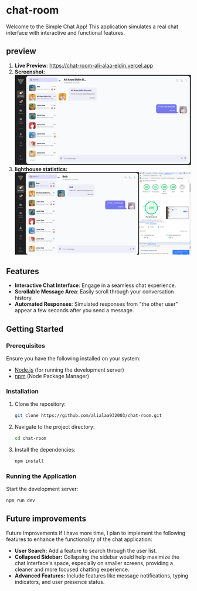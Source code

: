 # chat-room

Welcome to the Simple Chat App! This application simulates a real chat interface with interactive and functional features.
## preview
1. **Live Preview**: https://chat-room-ali-alaa-eldin.vercel.app
2. **Screenshot**:  ![Screenshot](projectImage.jpeg)
3. **lighthouse statistics:**![lighthouse](lighthouse.png)
## Features

-   **Interactive Chat Interface**: Engage in a seamless chat experience.
-   **Scrollable Message Area**: Easily scroll through your conversation history.
-   **Automated Responses**: Simulated responses from "the other user" appear a few seconds after you send a message.

## Getting Started

### Prerequisites

Ensure you have the following installed on your system:

-   [Node.js](https://nodejs.org/) (for running the development server)
-   [npm](https://www.npmjs.com/) (Node Package Manager)

### Installation

1. Clone the repository:

    ```sh
    git clone https://github.com/alialaa932003/chat-room.git
    ```

2. Navigate to the project directory:

    ```sh
    cd chat-room
    ```

3. Install the dependencies:

    ```sh
    npm install
    ```

### Running the Application

Start the development server:

```sh
npm run dev
```

## Future improvements

Future Improvements
If I have more time, I plan to implement the following features to enhance the functionality of the chat application:

-   **User Search:** Add a feature to search through the user list.
-   **Collapsed Sidebar:** Collapsing the sidebar would help maximize the chat interface's space, especially on smaller screens, providing a cleaner and more focused chatting experience.
-   **Advanced Features:** Include features like message notifications, typing indicators, and user presence status.
  



